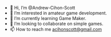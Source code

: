- 👋 Hi, I’m @Andrew-Cihon-Scott
- 👀 I’m interested in amateur  game development. 
- 🌱 I’m currently learning Game Maker. 
- 💞️ I’m looking to collaborate on simple games. 
- 📫 How to reach me acihonscott@gmail.com

<!---
Andrew-Cihon-Scott/Andrew-Cihon-Scott is a ✨ special ✨ repository because its `README.md` (this file) appears on your GitHub profile.
You can click the Preview link to take a look at your changes.
--->
